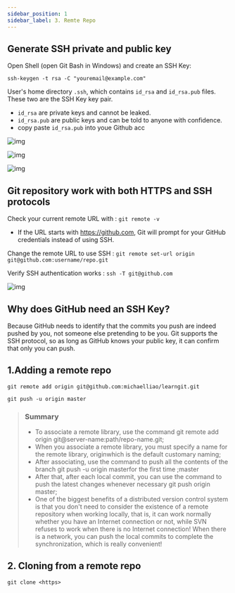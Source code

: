 ```yaml
---
sidebar_position: 1
sidebar_label: 3. Remte Repo
---
```


## Generate SSH private and public key

Open Shell (open Git Bash in Windows) and create an SSH Key:

`ssh-keygen -t rsa -C "youremail@example.com"`

User's home directory `.ssh`, which contains `id_rsa` and `id_rsa.pub` files. These two are the SSH Key key pair. 
- `id_rsa` are private keys and cannot be leaked. 
- `id_rsa.pub` are public keys and can be told to anyone with confidence.
- copy paste `id_rsa.pub` into youe Github acc

![img](https://pub-34cb7a9a0bc5460b9f9b256e91168fcd.r2.dev/Screenshot-2025-03-30-211709.png)

![img](https://pub-34cb7a9a0bc5460b9f9b256e91168fcd.r2.dev/Screenshot-2025-03-30-211942.png)

![img](https://pub-34cb7a9a0bc5460b9f9b256e91168fcd.r2.dev/Screenshot-2025-03-30-212250.png)


## Git repository work with both HTTPS and SSH protocols

Check your current remote URL with : `git remote -v`
- If the URL starts with https://github.com, Git will prompt for your GitHub credentials instead of using SSH.

Change the remote URL to use SSH : `git remote set-url origin git@github.com:username/repo.git`

Verify SSH authentication works : `ssh -T git@github.com`

![img](https://pub-34cb7a9a0bc5460b9f9b256e91168fcd.r2.dev/Screenshot-2025-03-30-224858.png)


## Why does GitHub need an SSH Key? 
Because GitHub needs to identify that the commits you push are indeed pushed by you, not someone else pretending to be you. Git supports the SSH protocol, so as long as GitHub knows your public key, it can confirm that only you can push.

## 1.Adding a remote repo
`git remote add origin git@github.com:michaelliao/learngit.git`

`git push -u origin master`


> ### Summary 
> - To associate a remote library, use the command git remote add origin git@server-name:path/repo-name.git;
> - When you associate a remote library, you must specify a name for the remote library, originwhich is the default customary naming;
> - After associating, use the command to push all the contents of the branch git push -u origin masterfor the first time ;master
> - After that, after each local commit, you can use the command to push the latest changes whenever necessary git push origin master;
> - One of the biggest benefits of a distributed version control system is that you don't need to consider the existence of a remote repository when working locally, that is, it can work normally whether you have an Internet connection or not, while SVN refuses to work when there is no Internet connection! When there is a network, you can push the local commits to complete the synchronization, which is really convenient!

## 2. Cloning from a remote repo
`git clone <https>`